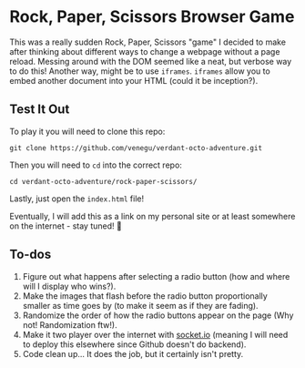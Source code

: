 # Rock, Paper, Scissors Browser Game
This was a really sudden Rock, Paper, Scissors "game" I decided to make after thinking about different ways to change a webpage without a page reload. Messing around with the DOM seemed like a neat, but verbose way to do this! Another way, might be to use `iframes`. `iframes` allow you to embed another document into your HTML (could it be inception?).

## Test It Out
To play it you will need to clone this repo:

```
git clone https://github.com/venegu/verdant-octo-adventure.git
```

Then you will need to `cd` into the correct repo:

```
cd verdant-octo-adventure/rock-paper-scissors/
```

Lastly, just open the `index.html` file!

Eventually, I will add this as a link on my personal site or at least somewhere on the internet - stay tuned! :panda_face:

## To-dos
1. Figure out what happens after selecting a radio button (how and where will I display who wins?).
2. Make the images that flash before the radio button proportionally smaller as time goes by (to make it seem as if they are fading).
3. Randomize the order of how the radio buttons appear on the page (Why not! Randomization ftw!).
4. Make it two player over the internet with [socket.io](http://socket.io) (meaning I will need to deploy this elsewhere since Github doesn't do backend).
5. Code clean up... It does the job, but it certainly isn't pretty.